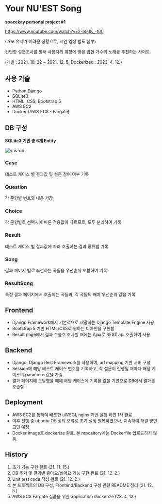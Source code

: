 # Your NU'EST Song

**spacekay personal project #1**

https://www.youtube.com/watch?v=2-b9JK_-t00

(배포 유지가 어려운 상황으로, 시연 영상 별도 첨부)

간단한 설문조사를 통해 사용자의 취향에 맞을 법한 가수의 노래를 추천하는 사이트.

(개발 : 2021. 10. 22 ~ 2021. 12. 5, Dockerized : 2023. 4. 12.)


## 사용 기술
* Python Django
* SQLite3
* HTML, CSS, Bootstrap 5
* AWS EC2
* Docker (AWS ECS - Fargate)



## DB 구성

**SQLite3 기반 총 6개 Entity**

![yns-db](https://blog.kakaocdn.net/dn/pg9yG/btrm2okmmBq/KQRBE5oUwEC9lkoj9T7Khk/img.png)
### Case
테스트 케이스 별 결과값 및 설문 참여 여부 기록 
### Question
각 문항별 번호와 내용 저장
### Choice
각 문항별로 선택지에 따른 적용값이 다르므로, 모두 분리하여 기록
### Result
테스트 케이스 별 결과값에 따라 호출하는 결과 종류별 기록
### Song
결과 페이지 별로 추천하는 곡들을 우선순위 포함하여 기록
### ResultSong
특정 결과 페이지에서 호출되는 곡들과, 각 곡들의 배치 우선순위 값을 기록

## Frontend

* Django Framework에서 기본적으로 제공하는 Django Template Engine 사용
* Bootstrap 5 기반 HTML/CSS로 원하는 디자인을 구현함
* Result page에서 결과 호불호 조사할 때에는 Ajax로 REST api 호출하여 사용

## Backend

* Django, Django Rest Framework를 사용하여, url mapping 기반 서버 구성
* Session에 해당 테스트 케이스 번호를 기록하고, 각 설문이 진행될 때마다 해당 케이스의 parameter값을 가감
* 결과 페이지에 도달했을 때에 해당 케이스에 기록된 값을 기반으로 DB에서 결과를 호출함

## Deployment

* AWS EC2를 통하여 배포한 uWSGI, nginx 기반 실행 확인 1차 완료
* 이후 진행 중 ubuntu OS 상의 오류로 초기 설정 원복하였으나, 지속하여 해결 방안 고민 예정
* Docker image로 dockerize 완료. 본 repository에는 Dockerfile 업로드하지 않음.

## History

1. 초기 기능 구현 완료 (21. 11. 15.)
2. DB 추가 및 결과별 좋아요/싫어요 기능 구현 완료 (21. 12. 2.)
3. Unit test code 작성 완료 (21. 12. 2.)
4. 본 프로젝트의 DB 구성, Frontend/Backend 구성 관련 README 정리 (21. 12. 5.)
5. AWS ECS Fargate 실습을 위한 application dockerize (23. 4. 12.)
